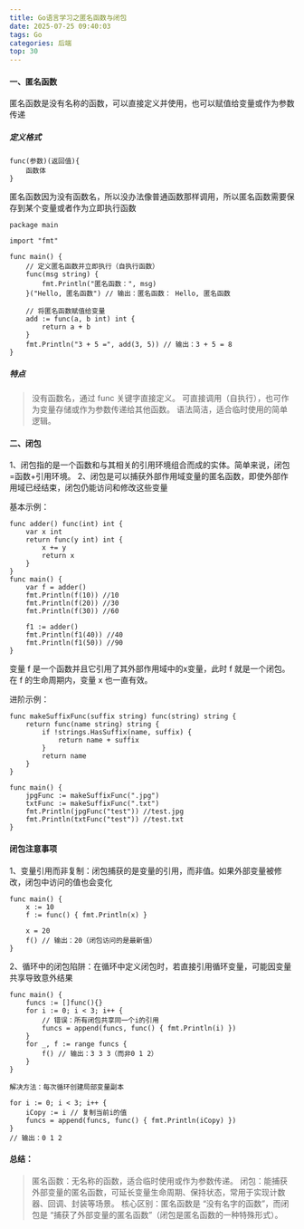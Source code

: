 ```yaml
---
title: Go语言学习之匿名函数与闭包
date: 2025-07-25 09:40:03
tags: Go
categories: 后端
top: 30
---
```


#### 一、匿名函数

匿名函数是没有名称的函数，可以直接定义并使用，也可以赋值给变量或作为参数传递

##### 定义格式

```
func(参数)(返回值){
    函数体
}
```

匿名函数因为没有函数名，所以没办法像普通函数那样调用，所以匿名函数需要保存到某个变量或者作为立即执行函数

```
package main

import "fmt"

func main() {
    // 定义匿名函数并立即执行（自执行函数）
    func(msg string) {
        fmt.Println("匿名函数：", msg)
    }("Hello, 匿名函数") // 输出：匿名函数： Hello, 匿名函数

    // 将匿名函数赋值给变量
    add := func(a, b int) int {
        return a + b
    }
    fmt.Println("3 + 5 =", add(3, 5)) // 输出：3 + 5 = 8
}
```
##### 特点
> 没有函数名，通过 func 关键字直接定义。
> 可直接调用（自执行），也可作为变量存储或作为参数传递给其他函数。
> 语法简洁，适合临时使用的简单逻辑。

#### 二、闭包

1、闭包指的是一个函数和与其相关的引用环境组合而成的实体。简单来说，闭包=函数+引用环境。
2、闭包是可以捕获外部作用域变量的匿名函数，即使外部作用域已经结束，闭包仍能访问和修改这些变量

基本示例：

```
func adder() func(int) int {
	var x int
	return func(y int) int {
		x += y
		return x
	}
}
func main() {
	var f = adder()
	fmt.Println(f(10)) //10
	fmt.Println(f(20)) //30
	fmt.Println(f(30)) //60

	f1 := adder()
	fmt.Println(f1(40)) //40
	fmt.Println(f1(50)) //90
}
```
变量 f 是一个函数并且它引用了其外部作用域中的x变量，此时 f 就是一个闭包。 在 f 的生命周期内，变量 x 也一直有效。

进阶示例：

```
func makeSuffixFunc(suffix string) func(string) string {
	return func(name string) string {
		if !strings.HasSuffix(name, suffix) {
			return name + suffix
		}
		return name
	}
}

func main() {
	jpgFunc := makeSuffixFunc(".jpg")
	txtFunc := makeSuffixFunc(".txt")
	fmt.Println(jpgFunc("test")) //test.jpg
	fmt.Println(txtFunc("test")) //test.txt
}
```

#### 闭包注意事项

1、变量引用而非复制：闭包捕获的是变量的引用，而非值。如果外部变量被修改，闭包中访问的值也会变化

```
func main() {
    x := 10
    f := func() { fmt.Println(x) }

    x = 20
    f() // 输出：20（闭包访问的是最新值）
}
```

2、循环中的闭包陷阱：在循环中定义闭包时，若直接引用循环变量，可能因变量共享导致意外结果

```
func main() {
    funcs := []func(){}
    for i := 0; i < 3; i++ {
        // 错误：所有闭包共享同一个i的引用
        funcs = append(funcs, func() { fmt.Println(i) })
    }
    for _, f := range funcs {
        f() // 输出：3 3 3（而非0 1 2）
    }
}

解决方法：每次循环创建局部变量副本

for i := 0; i < 3; i++ {
    iCopy := i // 复制当前i的值
    funcs = append(funcs, func() { fmt.Println(iCopy) })
}
// 输出：0 1 2
```

#### 总结：

> 匿名函数：无名称的函数，适合临时使用或作为参数传递。
> 闭包：能捕获外部变量的匿名函数，可延长变量生命周期、保持状态，常用于实现计数器、回调、封装等场景。
> 核心区别：匿名函数是 “没有名字的函数”，而闭包是 “捕获了外部变量的匿名函数”（闭包是匿名函数的一种特殊形式）。